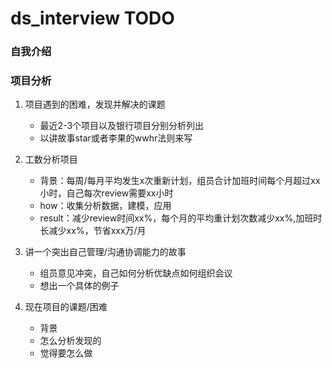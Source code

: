 # ds_interview TODO

### 自我介绍


### 项目分析
1. 项目遇到的困难，发现并解决的课题
    * 最近2-3个项目以及银行项目分别分析列出
    * 以讲故事star或者李果的wwhr法则来写

2. 工数分析项目
    *  背景：每周/每月平均发生x次重新计划，组员合计加班时间每个月超过xx小时，自己每次review需要xx小时
    *  how：收集分析数据，建模，应用
    *  result：减少review时间xx%，每个月的平均重计划次数减少xx%,加班时长减少xx%，节省xxx万/月


3. 讲一个突出自己管理/沟通协调能力的故事
    * 组员意见冲突，自己如何分析优缺点如何组织会议
    * 想出一个具体的例子

4. 现在项目的课题/困难
    * 背景
    * 怎么分析发现的
    * 觉得要怎么做
